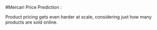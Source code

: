 #Mercari Price Prediction :

Product pricing gets even harder at scale, considering just how many products are sold online. 
